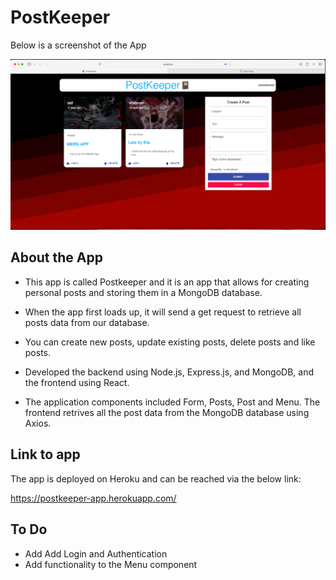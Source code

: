 # PostKeeper

Below is a screenshot of the App

![Screenshot](App.png)
## About the App

- This app is called Postkeeper and it is an app that allows for creating personal posts and storing them in a MongoDB database.

- When the app first loads up, it will send a get request to retrieve all posts data from our database.

- You can create new posts, update existing posts, delete posts and like posts.

- Developed the backend using Node.js, Express.js, and MongoDB, and the frontend using React.

- The application components included Form, Posts, Post and Menu. The frontend retrives all the post data from the MongoDB database using Axios. 

## Link to app

The app is deployed on Heroku and can be reached via the below link:

https://postkeeper-app.herokuapp.com/

## To Do

  - Add Add Login and Authentication
  - Add functionality to the Menu component

